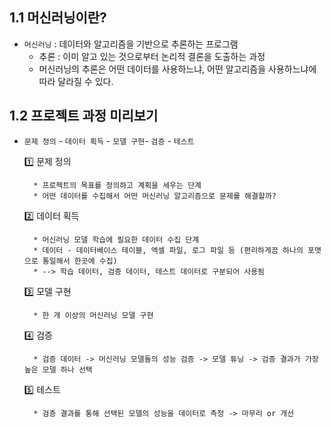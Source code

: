 ## 1.1 머신러닝이란?
* `머신러닝` : 데이터와 알고리즘을 기반으로 추론하는 프로그램
	* 추론 : 이미 알고 있는 것으로부터 논리적 결론을 도출하는 과정
	* 머신러닝의 추론은 어떤 데이터를 사용하느냐, 어떤 알고리즘을 사용하느냐에 따라 달라질 수 있다.

## 1.2 프로젝트 과정 미리보기
* `문제 정의` - `데이터 획득` - `모델 구현`- `검증` - `테스트`

	1️⃣ 문제 정의

		* 프로젝트의 목표를 정의하고 계획을 세우는 단계
		* 어떤 데이터를 수집해서 어떤 머신러닝 알고리즘으로 문제를 해결할까?

	2️⃣ 데이터 획득

		* 머신러닝 모델 학습에 필요한 데이터 수집 단계
		* 데이터 - 데이터베이스 테이블, 엑셀 파일, 로그 파일 등 (편리하게끔 하나의 포맷으로 통일해서 한곳에 수집)
		* --> 학습 데이터, 검증 데이터, 테스트 데이터로 구분되어 사용됨 

	3️⃣ 모델 구현

		* 한 개 이상의 머신러닝 모델 구현

	4️⃣ 검증

		* 검증 데이터 -> 머신러닝 모델들의 성능 검증 -> 모델 튜닝 -> 검증 결과가 가장 높은 모델 하나 선택


	5️⃣ 테스트

		* 검증 결과를 통해 선택된 모델의 성능을 데이터로 측정 -> 마무리 or 개선
		
